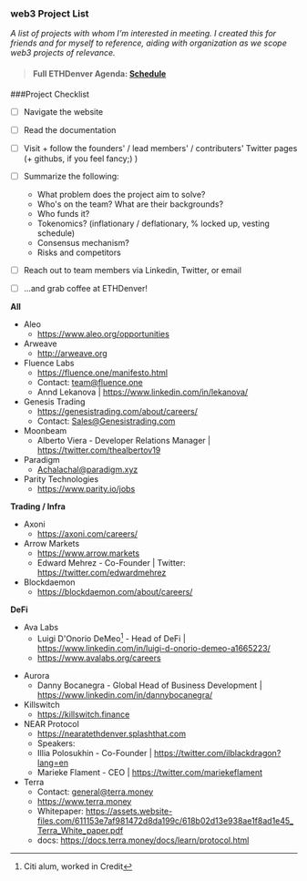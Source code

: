 ### web3 Project List

*A list of projects with whom I'm interested in meeting. I created this for friends and for myself to reference, aiding with organization as we scope web3 projects of relevance.*

>#### Full ETHDenver Agenda: [Schedule](https://ethdenver.sched.com/artist/cameron255)

###Project Checklist
- [ ] Navigate the website
- [ ] Read the documentation
- [ ] Visit + follow the founders' / lead members' / contributers' Twitter pages (+ githubs, if you feel fancy;) )
- [ ] Summarize the following:
   * What problem does the project aim to solve?
   * Who's on the team? What are their backgrounds?
   * Who funds it?
   * Tokenomics? (inflationary / deflationary, % locked up, vesting schedule)
   * Consensus mechanism?
   * Risks and competitors
- [ ] Reach out to team members via Linkedin, Twitter, or email
- [ ] ...and grab coffee at ETHDenver!


**All**
* Aleo
    * https://www.aleo.org/opportunities
* Arweave
    * http://arweave.org
* Fluence Labs
    * https://fluence.one/manifesto.html
    * Contact: team@fluence.one
    * Annd Lekanova | https://www.linkedin.com/in/lekanova/
* Genesis Trading
    * https://genesistrading.com/about/careers/
    * Contact: Sales@Genesistrading.com
* Moonbeam
    *  Alberto Viera - Developer Relations Manager | https://twitter.com/thealbertov19
* Paradigm
    * Achalachal@paradigm.xyz
* Parity Technologies
    *  https://www.parity.io/jobs

**Trading / Infra**
* Axoni
    *  https://axoni.com/careers/
* Arrow Markets
    * https://www.arrow.markets
    * Edward Mehrez - Co-Founder | Twitter: https://twitter.com/edwardmehrez
* Blockdaemon
    *  https://blockdaemon.com/about/careers/

**DeFi**
* Ava Labs
    * Luigi D'Onorio DeMeo[^1] - Head of DeFi | https://www.linkedin.com/in/luigi-d-onorio-demeo-a1665223/
    * https://www.avalabs.org/careers
[^1]: 
    Citi alum, worked in Credit
    
* Aurora
    * Danny Bocanegra - Global Head of Business Development | https://www.linkedin.com/in/dannybocanegra/
* Killswitch
    * https://killswitch.finance
* NEAR Protocol
    * https://nearatethdenver.splashthat.com
    * Speakers:
    * Illia Polosukhin - Co-Founder | https://twitter.com/ilblackdragon?lang=en
    * Marieke Flament - CEO | https://twitter.com/mariekeflament
* Terra
    * Contact: general@terra.money
    * https://www.terra.money
    * Whitepaper: https://assets.website-files.com/611153e7af981472d8da199c/618b02d13e938ae1f8ad1e45_Terra_White_paper.pdf
    * docs: https://docs.terra.money/docs/learn/protocol.html
